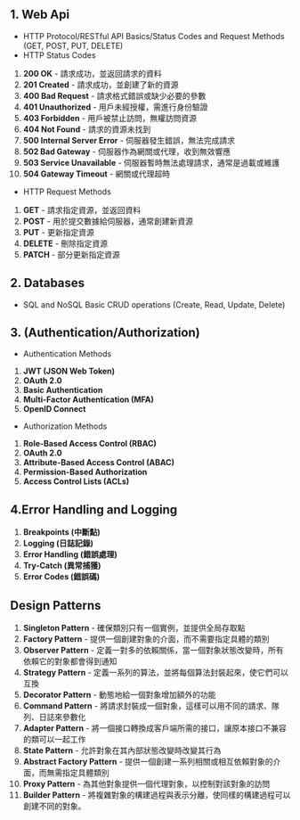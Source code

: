 ## 1. Web Api
- HTTP Protocol/RESTful API Basics/Status Codes and Request Methods (GET, POST, PUT, DELETE)
- HTTP Status Codes
1. **200 OK** - 請求成功，並返回請求的資料
2. **201 Created** - 請求成功，並創建了新的資源
3. **400 Bad Request** - 請求格式錯誤或缺少必要的參數
4. **401 Unauthorized** - 用戶未經授權，需進行身份驗證
5. **403 Forbidden** - 用戶被禁止訪問，無權訪問資源
6. **404 Not Found** - 請求的資源未找到
7. **500 Internal Server Error** - 伺服器發生錯誤，無法完成請求
8. **502 Bad Gateway** - 伺服器作為網關或代理，收到無效響應
9. **503 Service Unavailable** - 伺服器暫時無法處理請求，通常是過載或維護
10. **504 Gateway Timeout** - 網關或代理超時

- HTTP Request Methods
1. **GET** - 請求指定資源，並返回資料
2. **POST** - 用於提交數據給伺服器，通常創建新資源
3. **PUT** - 更新指定資源
4. **DELETE** - 刪除指定資源
5. **PATCH** - 部分更新指定資源

## 2. Databases
- SQL and NoSQL Basic CRUD operations (Create, Read, Update, Delete)

## 3. (Authentication/Authorization)
- Authentication Methods
1. **JWT (JSON Web Token)**
2. **OAuth 2.0**
3. **Basic Authentication**
4. **Multi-Factor Authentication (MFA)**
5. **OpenID Connect**

- Authorization Methods
1. **Role-Based Access Control (RBAC)**
2. **OAuth 2.0**
3. **Attribute-Based Access Control (ABAC)**
4. **Permission-Based Authorization**
5. **Access Control Lists (ACLs)**

## 4.Error Handling and Logging
1. **Breakpoints (中斷點)**
2. **Logging (日誌記錄)**
3. **Error Handling (錯誤處理)**
4. **Try-Catch (異常捕獲)**
5. **Error Codes (錯誤碼)**

## Design Patterns

1.  **Singleton Pattern** - 確保類別只有一個實例，並提供全局存取點
2.  **Factory Pattern** - 提供一個創建對象的介面，而不需要指定具體的類別
3.  **Observer Pattern** - 定義一對多的依賴關係，當一個對象狀態改變時，所有依賴它的對象都會得到通知
4.  **Strategy Pattern** - 定義一系列的算法，並將每個算法封裝起來，使它們可以互換
5.  **Decorator Pattern** - 動態地給一個對象增加額外的功能
6.  **Command Pattern** - 將請求封裝成一個對象，這樣可以用不同的請求、隊列、日誌來參數化
7.  **Adapter Pattern** - 將一個接口轉換成客戶端所需的接口，讓原本接口不兼容的類可以一起工作
8.  **State Pattern** - 允許對象在其內部狀態改變時改變其行為
9.  **Abstract Factory Pattern** - 提供一個創建一系列相關或相互依賴對象的介面，而無需指定具體類別
10. **Proxy Pattern** - 為其他對象提供一個代理對象，以控制對該對象的訪問
11. **Builder Pattern** - 將複雜對象的構建過程與表示分離，使同樣的構建過程可以創建不同的對象。





